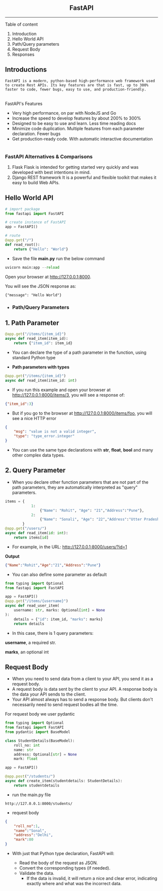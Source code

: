 <h2 align='center'> FastAPI </h2>
<hr>

Table of content
1. Introduction
2. Hello World API
3. Path/Query parameters
4. Request Body
5. Responses



<h2>Introductions</h2>

    FastAPI is a modern, python-based high-performance web framework used to create Rest APIs. Its key features are that is fast, up to 300% faster to code, fewer bugs, easy to use, and production-friendly.
 
<br>
FastAPI's Features

* Very high performance, on par with NodeJS and Go
* Increase the speed to develop features by about 200% to 300%
* Designed to be easy to use and learn. Less time reading docs
* Minimize code duplication. Multiple features from each parameter declaration. Fewer bugs
* Get production-ready code. With automatic interactive documentation
<br><br>
<h3>FastAPI Alternatives & Comparisons</h3>

1. Flask
Flask is intended for getting started very quickly and was developed with best intentions in mind.
2. Django REST framework
It is a powerful and flexible toolkit that makes it easy to build Web APIs.

<h2>Hello World API</h2>

```python
# import package
from fastapi import FastAPI

# create instance of FastAPI
app = FastAPI()

# route
@app.get("/")
def read_root():
    return {"Hello": "World"}
```
* Save the file **main.py** run the below command

```python
uvicorn main:app --reload 
```
Open your browser at http://127.0.0.1:8000.

You will see the JSON response as:
```
{"message": "Hello World"}
```

* <h3>Path/Query Parameters</h3>

## 1. Path Parameter
```python
@app.get("/items/{item_id}")
async def read_item(item_id):
    return {"item_id": item_id}
```
* You can declare the type of a path parameter in the function, using standard Python type

* **Path parameters with types**

```python
@app.get("/items/{item_id}")
async def read_item(item_id: int)
```
* If you run this example and open your browser at http://127.0.0.1:8000/items/3, you will see a response of:

```json
{"item_id":3}
```
* But if you go to the browser at http://127.0.0.1:8000/items/foo, you will see a nice HTTP error

```json
{
    "msg": "value is not a valid integer",
    "type": "type_error.integer"
}
```

* You can use the same type declarations with **str**, **float**, **bool** and many other complex data types.


## 2. Query Parameter

*  When you declare other function parameters that are not part of the path parameters, they are automatically interpreted as "query" parameters.

```python
items = {
            1:
                {"Name": "Rohit", "Age": "21","Address":"Pune"},
            2:
                {"Name": "Sonali", "Age": "22","Address":"Utter Pradesh"}
        }   
@app.get("/users/")
async def read_item(id: int):
    return items[id]
```
* For example, in the URL:
 http://127.0.0.1:8000/users/?id=1

**Output**
```json
{"Name":"Rohit","Age":"21","Address":"Pune"}
```

* You can also define some parameter as default 
```python
from typing import Optional
from fastapi import FastAPI

app = FastAPI()
@app.get("/items/{username}")
async def read_user_item(
    username: str, marks: Optional[int] = None
):
    details = {"id": item_id, "marks": marks}
    return details
```
* In this case, there is 1 query parameters:

**username**, a required str.

**marks**, an optional int

## Request Body

* When you need to send data from a client to your API, you send it as a request body.
* A request body is data sent by the client to your API. A response body is the data your API sends to the client.
* Your API almost always has to send a response body. But clients don't necessarily need to send request bodies all the time.

For request body we user pydantic

```python
from typing import Optional
from fastapi import FastAPI
from pydantic import BaseModel

class StudentDetails(BaseModel):
    roll_no: int
    name: str
    address: Optional[str] = None
    mark: float

app = FastAPI()

@app.post("/students/")
async def create_item(studentdetails: StudentDetails):
    return studentdetails
```
* run the main.py file
```url
http://127.0.0.1:8000/students/
```
* request body
```json
{
    "roll_no":1,
    "name":"Sonal",
    "address":"Delhi",
    "mark":80
}
```

* With just that Python type declaration, FastAPI will:

    * Read the body of the request as JSON.
    * Convert the corresponding types (if needed).
    * Validate the data.
        * If the data is invalid, it will return a nice and clear error, indicating exactly where and what was the incorrect data.



